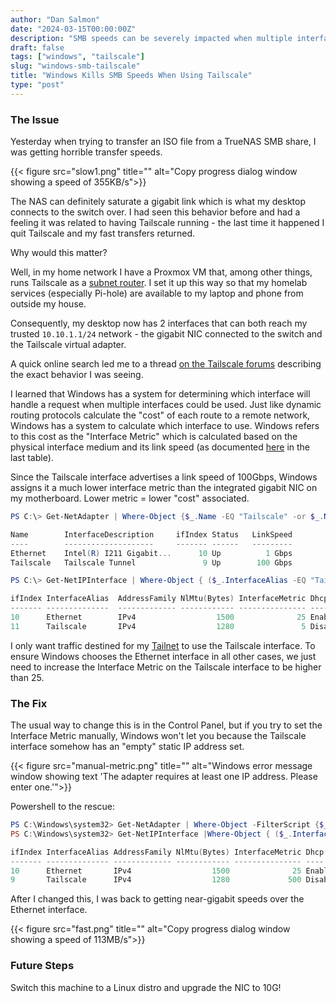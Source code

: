 ```yaml
---
author: "Dan Salmon"
date: "2024-03-15T00:00:00Z"
description: "SMB speeds can be severely impacted when multiple interfaces can reach a network."
draft: false
tags: ["windows", "tailscale"]
slug: "windows-smb-tailscale"
title: "Windows Kills SMB Speeds When Using Tailscale"
type: "post"
---
```


### The Issue

Yesterday when trying to transfer an ISO file from a TrueNAS SMB share, I was getting horrible transfer speeds.

{{< figure src="slow1.png" title="" alt="Copy progress dialog window showing a speed of 355KB/s">}}

The NAS can definitely saturate a gigabit link which is what my desktop connects to the switch over. I had seen this behavior before and had a feeling it was related to having Tailscale running - the last time it happened I quit Tailscale and my fast transfers returned.

Why would this matter?

Well, in my home network I have a Proxmox VM that, among other things, runs Tailscale as a [subnet router](https://tailscale.com/kb/1019/subnets). I set it up this way so that my homelab services (especially Pi-hole) are available to my laptop and phone from outside my house.

Consequently, my desktop now has 2 interfaces that can both reach my trusted `10.10.1.1/24` network - the gigabit NIC connected to the switch and the Tailscale virtual adapter. 

A quick online search led me to a thread [on the Tailscale forums](https://forum.tailscale.com/t/windows-routes-all-smb-traffic-through-tailscale-even-when-lan-ip-is-specified-is-much-slower/1995) describing the exact behavior I was seeing.

I learned that Windows has a system for determining which interface will handle a request when multiple interfaces could be used. Just like dynamic routing protocols calculate the "cost" of each route to a remote network, Windows has a system to calculate which interface to use. Windows refers to this cost as the "Interface Metric" which is calculated based on the physical interface medium and its link speed (as documented [here](https://learn.microsoft.com/en-us/troubleshoot/windows-server/networking/automatic-metric-for-ipv4-routes) in the last table).

Since the Tailscale interface advertises a link speed of 100Gbps, Windows assigns it a much lower interface metric than the integrated gigabit NIC on my motherboard. Lower metric = lower "cost" associated.

```powershell
PS C:\> Get-NetAdapter | Where-Object {$_.Name -EQ "Tailscale" -or $_.Name -EQ "Ethernet"}

Name        InterfaceDescription     ifIndex Status   LinkSpeed
----        --------------------     ------- ------   ---------
Ethernet    Intel(R) I211 Gigabit...      10 Up          1 Gbps
Tailscale   Tailscale Tunnel               9 Up        100 Gbps

PS C:\> Get-NetIPInterface | Where-Object { ($_.InterfaceAlias -EQ "Tailscale" -or $_.InterfaceAlias -EQ "Ethernet") -and $_.AddressFamily -eq "IPv4"}

ifIndex InterfaceAlias  AddressFamily NlMtu(Bytes) InterfaceMetric Dhcp     ConnectionState PolicyStore
------- --------------  ------------- ------------ --------------- ----     --------------- -----------
10      Ethernet        IPv4                  1500              25 Enabled  Connected       ActiveStore
11      Tailscale       IPv4                  1280               5 Disabled Connected       ActiveStore
```

I only want traffic destined for my [Tailnet](https://tailscale.com/kb/1136/tailnet/) to use the Tailscale interface. To ensure Windows chooses the Ethernet interface in all other cases, we just need to increase the Interface Metric on the Tailscale interface to be higher than 25.

### The Fix

The usual way to change this is in the Control Panel, but if you try to set the Interface Metric manually, Windows won't let you because the Tailscale interface somehow has an "empty" static IP address set.

{{< figure src="manual-metric.png" title="" alt="Windows error message window showing text 'The adapter requires at least one IP address. Please enter one.'">}}

Powershell to the rescue:

```powershell
PS C:\Windows\system32> Get-NetAdapter | Where-Object -FilterScript {$_.InterfaceAlias -Eq "Tailscale"} | Set-NetIPInterface -InterfaceMetric 500
PS C:\Windows\system32> Get-NetIPInterface |Where-Object { ($_.InterfaceAlias -EQ "Tailscale" -or $_.InterfaceAlias -EQ "Ethernet") -and $_.AddressFamily -eq "IPv4"}

ifIndex InterfaceAlias AddressFamily NlMtu(Bytes) InterfaceMetric Dhcp     ConnectionState PolicyStore
------- -------------- ------------- ------------ --------------- ----     --------------- -----------
10      Ethernet       IPv4                  1500              25 Enabled  Connected       ActiveStore
9       Tailscale      IPv4                  1280             500 Disabled Connected       ActiveStore
```

After I changed this, I was back to getting near-gigabit speeds over the Ethernet interface. 

{{< figure src="fast.png" title="" alt="Copy progress dialog window showing a speed of 113MB/s">}}

### Future Steps

Switch this machine to a Linux distro and upgrade the NIC to 10G!